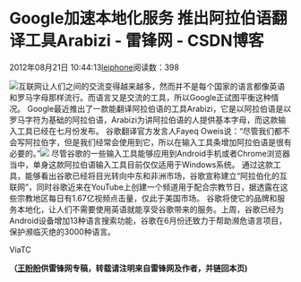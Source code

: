 
# Google加速本地化服务 推出阿拉伯语翻译工具Arabizi - 雷锋网 - CSDN博客


2012年08月21日 10:44:13[leiphone](https://me.csdn.net/leiphone)阅读数：398


![](http://www.leiphone.com/wp-content/uploads/2012/08/99002.jpg)互联网让人们之间的交流变得越来越多，然而并不是每个国家的语言都像英语和罗马字母那样流行。而语言又是交流的工具，所以Google正试图平衡这种情况。
Google最近推出了一款能翻译阿拉伯语的工具Arabizi，它是以阿拉伯语是以罗马字符为基础的阿拉伯语，Arabizi为讲阿拉伯语的人提供基本字母，而这款输入工具已经在七月份发布。
谷歌翻译官方发言人Fayeq Oweis说：“尽管我们都不会写阿拉伯字，但是我们经常会使用到它，所以在输入工具条增加阿拉伯语是很有必要的。”![](http://www.leiphone.com/wp-content/uploads/2012/08/arabizi-22222.png)
尽管谷歌的一些输入工具能够应用到Android手机或者Chrome浏览器当中，单身这款阿拉伯语输入工具目前仅仅适用于Windows系统。
通过这款工具，能够看出谷歌已经将目光转向中东和非洲市场，谷歌宣称建立“阿拉伯化的互联网”，同时谷歌近来在YouTube上创建一个频道用于配合宗教节日，据透露在这些宗教地区每日有1.67亿视频点击量，仅此于美国市场。
谷歌将使它的品牌和服务本地化，让人们不需要使用英语就能享受谷歌带来的服务。上周，谷歌已经为Android设备增加13种语言搜索功能，谷歌在6月份还致力于帮助濒危语言项目，保护濒临灭绝的3000种语言。

ViaTC

**（****[王盼盼](http://www.leiphone.com/author/%E7%8E%8B%E7%9B%BC%E7%9B%BC)****供****雷锋网****专稿，转载请注明来自雷锋网及作者，并链回本页)**


